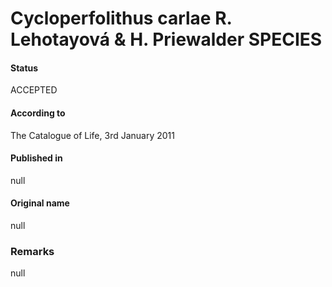 Cycloperfolithus carlae R. Lehotayová & H. Priewalder SPECIES
=======

#### Status
ACCEPTED

#### According to
The Catalogue of Life, 3rd January 2011

#### Published in
null

#### Original name
null

### Remarks
null